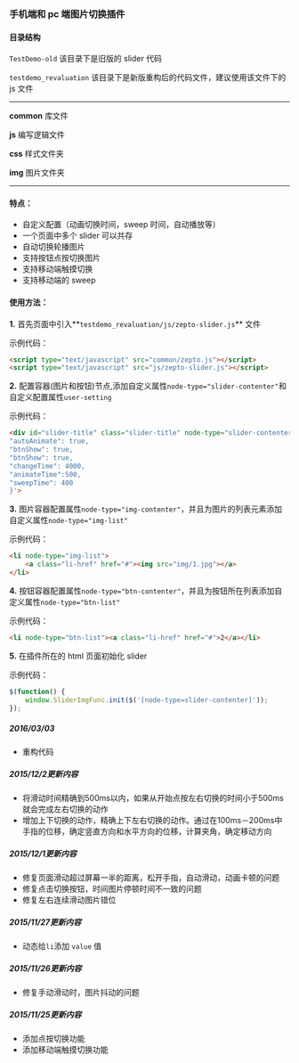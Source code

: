 ### 手机端和 pc 端图片切换插件

#### 目录结构

`TestDemo-old` 该目录下是旧版的 slider 代码

`testdemo_revaluation` 该目录下是新版重构后的代码文件，建议使用该文件下的 js 文件

----
**common** 库文件

**js**     编写逻辑文件

**css**    样式文件夹

**img**  图片文件夹

----
#### 特点：
- 自定义配置（动画切换时间，sweep 时间，自动播放等）
- 一个页面中多个 slider 可以共存
- 自动切换轮播图片
- 支持按钮点按切换图片
- 支持移动端触摸切换
- 支持移动端的 sweep

#### 使用方法：

**1.** 首先页面中引入**`testdemo_revaluation/js/zepto-slider.js`** 文件

示例代码：
```html
<script type="text/javascript" src="common/zepto.js"></script>
<script type="text/javascript" src="js/zepto-slider.js"></script>
```

**2.** 配置容器(图片和按钮)节点,添加自定义属性` node-type="slider-contenter" `和自定义配置属性`user-setting`

示例代码：
```html
<div id="slider-title" class="slider-title" node-type="slider-contenter" user-setting='{
"autoAnimate": true,
"btnShow": true,
"btnShow": true,
"changeTime": 4000,
"animateTime":500,
"sweepTime": 400
}'>

```
**3.** 图片容器配置属性`node-type="img-contenter"`，并且为图片的列表元素添加自定义属性`node-type="img-list"`

示例代码：
```html
<li node-type="img-list">
    <a class="li-href" href="#"><img src="img/1.jpg"></a>
</li>
```

**4.** 按钮容器配置属性`node-type="btn-contenter"`，并且为按钮所在列表添加自定义属性`node-type="btn-list"`

示例代码：
```html
<li node-type="btn-list"><a class="li-href" href="#">2</a></li>
```

**5.** 在插件所在的 html 页面初始化 slider

示例代码：

```javascript
$(function() {
    window.SliderImgFunc.init($('[node-type=slider-contenter]'));
});
```



##### 2016/03/03
- 重构代码

##### 2015/12/2更新内容
- 将滑动时间精确到500ms以内，如果从开始点按左右切换的时间小于500ms就会完成左右切换的动作
- 增加上下切换的动作，精确上下左右切换的动作。通过在100ms－200ms中手指的位移，确定竖直方向和水平方向的位移，计算夹角，确定移动方向

##### 2015/12/1更新内容
- 修复页面滑动超过屏幕一半的距离，松开手指，自动滑动，动画卡顿的问题
- 修复点击切换按钮，时间图片停顿时间不一致的问题  
- 修复左右连续滑动图片错位

##### 2015/11/27更新内容
- 动态给`li`添加 `value` 值

##### 2015/11/26更新内容
- 修复手动滑动时，图片抖动的问题

##### 2015/11/25更新内容
- 添加点按切换功能
- 添加移动端触摸切换功能
